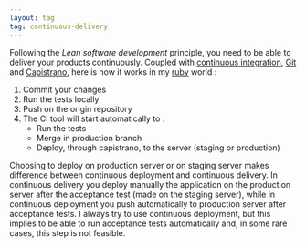 ```yaml
---
layout: tag
tag: continuous-delivery
---
```


Following the _Lean software development_ principle, you need to be able to deliver your products continuously.
Coupled with [continuous integration](/tags/continuous-delivery), [Git](/tags/git) and [Capistrano](/tags/capistrano), here is how it
works in my [ruby](tags/ruby) world :

1. Commit your changes 
2. Run the tests locally
3. Push on the origin repository
4. The CI tool will start automatically to :
    - Run the tests
    - Merge in production branch
    - Deploy, through capistrano, to the server (staging or production)
    
Choosing to deploy on production server or on staging server makes difference between continuous deployment and continuous delivery. 
In continuous delivery you deploy manually the application on the production server after the acceptance test (made on the staging server), while
in continuous deployment you push automatically to production server after acceptance tests. I always try to use continuous deployment, but this implies to be able
to run acceptance tests automatically and, in some rare cases, this step is not feasible.